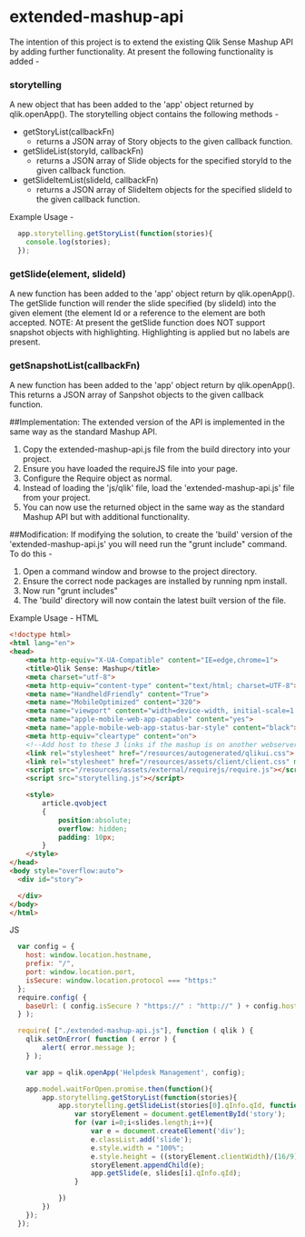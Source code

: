 # extended-mashup-api

The intention of this project is to extend the existing Qlik Sense Mashup API by adding further functionality.
At present the following functionality is added -

### storytelling
A new object that has been added to the 'app' object returned by qlik.openApp().
The storytelling object contains the following methods -
  - getStoryList(callbackFn)
    - returns a JSON array of Story objects to the given callback function.
  - getSlideList(storyId, callbackFn)
    - returns a JSON array of Slide objects for the specified storyId to the given callback function.
  - getSlideItemList(slideId, callbackFn)
    - returns a JSON array of SlideItem objects for the specified slideId to the given callback function.

Example Usage -
```javascript
  app.storytelling.getStoryList(function(stories){
    console.log(stories);
  });
```
### getSlide(element, slideId)
A new function has been added to the 'app' object return by qlik.openApp().
The getSlide function will render the slide specified (by slideId) into the given element (the element Id or a reference to the element are both accepted.
NOTE: At present the getSlide function does NOT support snapshot objects with highlighting. Highlighting is applied but no labels are present.

### getSnapshotList(callbackFn)
A new function has been added to the 'app' object return by qlik.openApp().
This returns a JSON array of Sanpshot objects to the given callback function.

##Implementation:
The extended version of the API is implemented in the same way as the standard Mashup API.
1. Copy the extended-mashup-api.js file from the build directory into your project.
2. Ensure you have loaded the requireJS file into your page.
3. Configure the Require object as normal.
4. Instead of loading the 'js/qlik' file, load the 'extended-mashup-api.js' file from your project.
5. You can now use the returned object in the same way as the standard Mashup API but with additional functionality.

##Modification:
If modifying the solution, to create the 'build' version of the 'extended-mashup-api.js' you will need run the "grunt include" command. To do this - 
1. Open a command window and browse to the project directory. 
2. Ensure the correct node packages are installed by running npm install. 
3. Now run "grunt includes"
4. The 'build' directory will now contain the latest built version of the file.

Example Usage -
HTML
```html
<!doctype html>
<html lang="en">
<head>
    <meta http-equiv="X-UA-Compatible" content="IE=edge,chrome=1">
    <title>Qlik Sense: Mashup</title>
    <meta charset="utf-8">
    <meta http-equiv="content-type" content="text/html; charset=UTF-8">
    <meta name="HandheldFriendly" content="True">
    <meta name="MobileOptimized" content="320">
    <meta name="viewport" content="width=device-width, initial-scale=1.0, maximum-scale=1.0, minimum-scale=1.0, user-scalable=no">
    <meta name="apple-mobile-web-app-capable" content="yes">
    <meta name="apple-mobile-web-app-status-bar-style" content="black">
    <meta http-equiv="cleartype" content="on">
    <!--Add host to these 3 links if the mashup is on another webserver than qlik sense static content-->
    <link rel="stylesheet" href="/resources/autogenerated/qlikui.css">
    <link rel="stylesheet" href="/resources/assets/client/client.css" media="all">
    <script src="/resources/assets/external/requirejs/require.js"></script>
    <script src="storytelling.js"></script>

    <style>
        article.qvobject
        {
            position:absolute;
            overflow: hidden;
            padding: 10px;
        }
    </style>
</head>
<body style="overflow:auto">
  <div id="story">

  </div>
</body>
</html>
```
JS
```javascript
  var config = {
  	host: window.location.hostname,
  	prefix: "/",
  	port: window.location.port,
  	isSecure: window.location.protocol === "https:"
  };
  require.config( {
  	baseUrl: ( config.isSecure ? "https://" : "http://" ) + config.host + (config.port ? ":" + config.port: "") + config.prefix + "resources"
  } );

  require( ["./extended-mashup-api.js"], function ( qlik ) {
  	qlik.setOnError( function ( error ) {
  		alert( error.message );
  	} );

  	var app = qlik.openApp('Helpdesk Management', config);

  	app.model.waitForOpen.promise.then(function(){
  		app.storytelling.getStoryList(function(stories){
  			app.storytelling.getSlideList(stories[0].qInfo.qId, function(slides){
  				var storyElement = document.getElementById('story');
  				for (var i=0;i<slides.length;i++){
  					var e = document.createElement('div');
  					e.classList.add('slide');
  					e.style.width = "100%";
  					e.style.height = ((storyElement.clientWidth)/(16/9)) + "px";
  					storyElement.appendChild(e);
  					app.getSlide(e, slides[i].qInfo.qId);
  				}

  			})
  		})
  	});
  });
  ```
